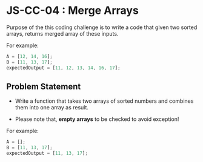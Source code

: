 # JS-CC-04 : Merge Arrays

Purpose of the this coding challenge is to write a code that given two sorted arrays, returns merged array of these inputs.

For example:

```javascript
A = [12, 14, 16];
B = [11, 13, 17];
expectedOutput = [11, 12, 13, 14, 16, 17];
```

## Problem Statement

- Write a function that takes two arrays of sorted numbers and combines them into one array as result.

- Please note that, **empty arrays** to be checked to avoid exception!

For example:

```javascript
A = [];
B = [11, 13, 17];
expectedOutput = [11, 13, 17];
```
